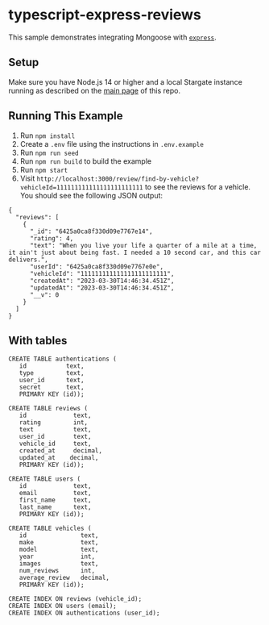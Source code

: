 # typescript-express-reviews

This sample demonstrates integrating Mongoose with [`express`](https://www.npmjs.com/package/express).

## Setup

Make sure you have Node.js 14 or higher and a local Stargate instance running as described on the [main page](../README.md) of this repo.

## Running This Example

1. Run `npm install`
1. Create a `.env` file using the instructions in `.env.example`
1. Run `npm run seed`
1. Run `npm run build` to build the example
1. Run `npm start`
1. Visit `http://localhost:3000/review/find-by-vehicle?vehicleId=111111111111111111111111` to see the reviews for a vehicle. You should see the following JSON output:

```
{
  "reviews": [
    {
      "_id": "6425a0ca8f330d09e7767e14",
      "rating": 4,
      "text": "When you live your life a quarter of a mile at a time, it ain't just about being fast. I needed a 10 second car, and this car delivers.",
      "userId": "6425a0ca8f330d09e7767e0e",
      "vehicleId": "111111111111111111111111",
      "createdAt": "2023-03-30T14:46:34.451Z",
      "updatedAt": "2023-03-30T14:46:34.451Z",
      "__v": 0
    }
  ]
}
```

## With tables

```
CREATE TABLE authentications (
   id           text, 
   type         text,
   user_id      text,
   secret       text,
   PRIMARY KEY (id));

CREATE TABLE reviews (
   id             text, 
   rating         int,
   text           text,
   user_id        text,
   vehicle_id     text,
   created_at     decimal,
   updated_at    decimal,
   PRIMARY KEY (id));

CREATE TABLE users (
   id             text, 
   email          text,
   first_name     text,
   last_name      text,
   PRIMARY KEY (id));

CREATE TABLE vehicles (
   id               text, 
   make             text,
   model            text,
   year             int,
   images           text,
   num_reviews      int,
   average_review   decimal,
   PRIMARY KEY (id));

CREATE INDEX ON reviews (vehicle_id);
CREATE INDEX ON users (email);
CREATE INDEX ON authentications (user_id);
```
